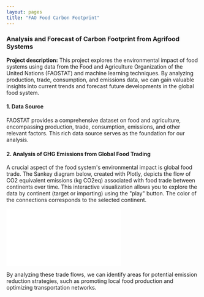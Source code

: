 ```yaml
---
layout: pages
title: "FAO Food Carbon Footprint"
---
```


### Analysis and Forecast of Carbon Footprint from Agrifood Systems

**Project description:** This project explores the environmental impact of food systems using data from the Food and Agriculture Organization of the United Nations (FAOSTAT) and machine learning techniques. By analyzing production, trade, consumption, and emissions data, we can gain valuable insights into current trends and forecast future developments in the global food system.

#### 1. Data Source

FAOSTAT provides a comprehensive dataset on food and agriculture, encompassing production, trade, consumption, emissions, and other relevant factors. This rich data source serves as the foundation for our analysis.

#### 2. Analysis of GHG Emissions from Global Food Trading

A crucial aspect of the food system's environmental impact is global food trade. The Sankey diagram below, created with Plotly, depicts the flow of CO2 equivalent emissions (kg CO2eq) associated with food trade between continents over time. This interactive visualization allows you to explore the data by continent (target or importing) using the "play" button. The color of the connections corresponds to the selected continent.

<div class="iframe-container">
  <iframe frameborder="0" scrolling="no" src="//plotly.com/~ezemriv/7.embed"></iframe>
</div>

By analyzing these trade flows, we can identify areas for potential emission reduction strategies, such as promoting local food production and optimizing transportation networks.